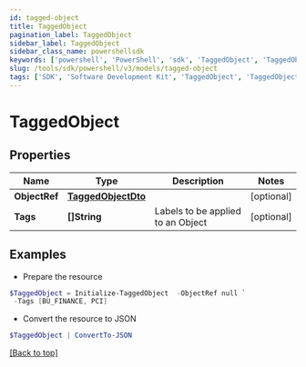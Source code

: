 ```yaml
---
id: tagged-object
title: TaggedObject
pagination_label: TaggedObject
sidebar_label: TaggedObject
sidebar_class_name: powershellsdk
keywords: ['powershell', 'PowerShell', 'sdk', 'TaggedObject', 'TaggedObject']
slug: /tools/sdk/powershell/v3/models/tagged-object
tags: ['SDK', 'Software Development Kit', 'TaggedObject', 'TaggedObject']
---
```


# TaggedObject

## Properties

| Name | Type | Description | Notes |
| --- | --- | --- | --- |
| **ObjectRef** | [**TaggedObjectDto**](tagged-object-dto) |  | [optional] |
| **Tags** | **[]String** | Labels to be applied to an Object | [optional] |

## Examples

- Prepare the resource

```powershell
$TaggedObject = Initialize-TaggedObject  -ObjectRef null `
 -Tags [BU_FINANCE, PCI]
```

- Convert the resource to JSON

```powershell
$TaggedObject | ConvertTo-JSON
```

[[Back to top]](#)
